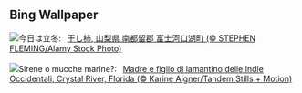 ## Bing Wallpaper
![](https://www.bing.com/th?id=OHR.Lidong2023_JA-JP3829424254_UHD.jpg&w=1000)今日は立冬:&nbsp;&ensp;[干し柿, 山梨県 南都留郡 富士河口湖町 (© STEPHEN FLEMING/Alamy Stock Photo)](https://www.bing.com/th?id=OHR.Lidong2023_JA-JP3829424254_UHD.jpg)
<br><br/>
![](https://www.bing.com/th?id=OHR.ManateeMama_IT-IT1827292679_UHD.jpg&w=1000)Sirene o mucche marine?:&nbsp;&ensp;[Madre e figlio di lamantino delle Indie Occidentali, Crystal River, Florida (© Karine Aigner/Tandem Stills + Motion)](https://www.bing.com/th?id=OHR.ManateeMama_IT-IT1827292679_UHD.jpg)
<br><br/>
